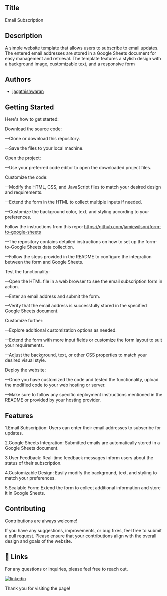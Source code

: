 
## Title

Email Subscription


## Description 

A simple website template that allows users to subscribe to email updates. The entered email addresses are stored in a Google Sheets document for easy management and retrieval. The template features a stylish design with a background image, customizable text, and a responsive form

## Authors

- [jagathishwaran](https://www.github.com/jagathishwaran) 

    
## Getting Started

Here's how to get started:

  

Download the source code:

--Clone or download this repository.

--Save the files to your local machine.

Open the project:

--Use your preferred code editor to open the downloaded project files.

Customize the code:

--Modify the HTML, CSS, and JavaScript files to match your desired design and requirements.

--Extend the form in the HTML to collect multiple inputs if needed.

--Customize the background color, text, and styling according to your preferences.

Follow the instructions from this repo:
https://github.com/jamiewilson/form-to-google-sheets

--The repository contains detailed instructions on how to set up the form-to-Google Sheets data collection.

--Follow the steps provided in the README to configure the integration between the form and Google Sheets.

Test the functionality:

--Open the HTML file in a web browser to see the email subscription form in action.

--Enter an email address and submit the form.

--Verify that the email address is successfully stored in the specified Google Sheets document.

Customize further:

--Explore additional customization options as needed.

--Extend the form with more input fields or customize the form layout to suit your requirements.

--Adjust the background, text, or other CSS properties to match your desired visual style.

Deploy the website:

--Once you have customized the code and tested the functionality, upload the modified code to your web hosting or server.

--Make sure to follow any specific deployment instructions mentioned in the README or provided by your hosting provider.



## Features



1.Email Subscription: Users can enter their email addresses to subscribe for updates.

2.Google Sheets Integration: Submitted emails are automatically stored in a Google Sheets document.

3.User Feedback: Real-time feedback messages inform users about the status of their subscription.

4.Customizable Design: Easily modify the background, text, and styling to match your preferences.

5.Scalable Form: Extend the form to collect additional information and store it in Google Sheets.





## Contributing

Contributions are always welcome!

If you have any suggestions, improvements, or bug fixes, feel free to submit a pull request. Please ensure that your contributions align with the overall design and goals of the website. 


## 🔗 Links

For any questions or inquiries, please feel free to reach out. 

[![linkedin](https://img.shields.io/badge/linkedin-0A66C2?style=for-the-badge&logo=linkedin&logoColor=white)](https://www.linkedin.com/in/jagathishwaran-m-172928231)


Thank you for visiting the page!
